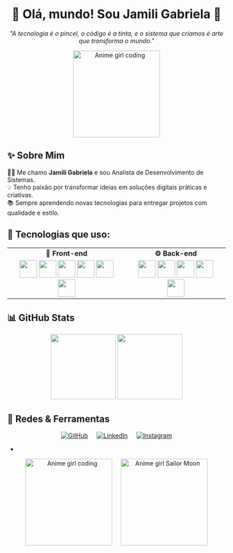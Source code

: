 <h1 align="center">🌸 Olá, mundo! Sou Jamili Gabriela 🌸</h1>
<p align="center"><em>"A tecnologia é o pincel, o código é a tinta, e o sistema que criamos é arte que transforma o mundo."</em></p>

<p align="center">
  <img src="https://media.tenor.com/3bNpJ9JKnz8AAAAC/coding-anime.gif" width="200" alt="Anime girl coding">
</p>

## ✨ Sobre Mim

👩‍💻 Me chamo **Jamili Gabriela** e sou Analista de Desenvolvimento de Sistemas.  
💡 Tenho paixão por transformar ideias em soluções digitais práticas e criativas.  
📚 Sempre aprendendo novas tecnologias para entregar projetos com qualidade e estilo.


## 💖 Tecnologias que uso:

<table>
  <tr>
    <td align="center"><strong>🎨 Front-end</strong></td>
    <td align="center"><strong>⚙️ Back-end</strong></td>
  </tr>
  <tr>
    <td align="center">
      <img src="https://cdn.jsdelivr.net/gh/devicons/devicon/icons/html5/html5-original.svg" width="40"/>
      <img src="https://cdn.jsdelivr.net/gh/devicons/devicon/icons/css3/css3-original.svg" width="40"/>
      <img src="https://cdn.jsdelivr.net/gh/devicons/devicon/icons/javascript/javascript-original.svg" width="40"/>
      <img src="https://cdn.jsdelivr.net/gh/devicons/devicon/icons/react/react-original.svg" width="40"/>
      <img src="https://cdn.jsdelivr.net/gh/devicons/devicon/icons/angularjs/angularjs-original.svg" width="40"/>
      <img src="https://cdn.jsdelivr.net/gh/devicons/devicon/icons/figma/figma-original.svg" width="40"/>
    </td>
    <td align="center">
      <img src="https://cdn.jsdelivr.net/gh/devicons/devicon/icons/nodejs/nodejs-original.svg" width="40"/>
      <img src="https://cdn.jsdelivr.net/gh/devicons/devicon/icons/csharp/csharp-original.svg" width="40"/>
      <img src="https://cdn.jsdelivr.net/gh/devicons/devicon/icons/c/c-original.svg" width="40"/>
      <img src="https://cdn.jsdelivr.net/gh/devicons/devicon/icons/sqlite/sqlite-original.svg" width="40"/>
      <img src="https://cdn.jsdelivr.net/gh/devicons/devicon/icons/mysql/mysql-original.svg" width="40"/>
    </td>
  </tr>
</table>

## 📊 GitHub Stats

<div align="center">
  <img height="150em" src="https://github-readme-stats.vercel.app/api?username=Jamilinha29&show_icons=true&theme=tokyonight&count_private=true"/>
  <img height="150em" src="https://github-readme-stats.vercel.app/api/top-langs/?username=Jamilinha29&layout=compact&langs_count=7&theme=tokyonight"/>
</div>

## 🔗 Redes & Ferramentas

<div align="center" style="display: flex; justify-content: center; gap: 20px; flex-wrap: wrap;">
  <a href="https://github.com/Jamilinha29">
    <img src="https://img.shields.io/badge/GitHub-Jamilinha29-181717?logo=github&style=for-the-badge" alt="GitHub" />
  </a>
  <a href="https://www.linkedin.com/in/jamili-gabriela-a296b62b7/">
    <img src="https://img.shields.io/badge/LinkedIn-Jamili%20Gabriela-blue?logo=linkedin&style=for-the-badge" alt="LinkedIn" />
  </a>
  <a href="https://www.instagram.com/jamiligabriela10">
    <img src="https://img.shields.io/badge/Instagram-@jamiligabriela10-f06292?logo=instagram&style=for-the-badge" alt="Instagram" />
  </a>
</div>

-
<div align="center" style="display: flex; justify-content: center; gap: 20px;">
  <img src="https://media.tenor.com/3bNpJ9JKnz8AAAAC/coding-anime.gif" width="200" alt="Anime girl coding">
  <img src="https://media.tenor.com/XiYuDJe2qIoAAAAC/sailor-moon.gif" width="200" alt="Anime girl Sailor Moon">
</div>


